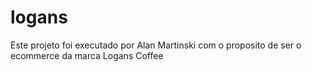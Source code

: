 # logans

Este projeto foi executado por Alan Martinski com o proposito de ser o ecommerce da marca Logans Coffee
